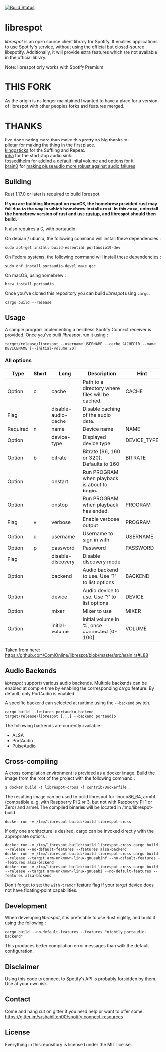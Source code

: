 [![Build Status](https://travis-ci.org/ComlOnline/librespot.svg?branch=master)](https://travis-ci.org/ComlOnline/librespot)

# librespot
*librespot* is an open source client library for Spotify. It enables
applications to use Spotify's service, without using the official but
closed-source libspotify. Additionally, it will provide extra features
which are not available in the official library.

Note: librespot only works with Spotify Premium

# THIS FORK
As the origin is no longer maintained I wanted to have a place for a version of librespot with other peoples forks and features merged.


# THANKS
I've done noting more than make this pretty so big thanks to:  
[plietar](https://github.com/plietar/) for making the thing in the first place.  
[kingosticks](https://github.com/kingosticks/) for the Suffling and Repeat.  
[ipha](https://github.com/ipha/) for the start stop audio sink.  
[fossedihelm](https://github.com/fossedihelm/) for [addind a default inital volume and options for it](https://github.com/ComlOnline/librespot/pull/5)  
[brain0](https://github.com/brain0/) for [making pluseaudio more robust against audio failures](https://github.com/ComlOnline/librespot/pull/6)  

## Building
Rust 1.17.0 or later is required to build librespot.

**If you are building librespot on macOS, the homebrew provided rust may fail due to the way in which homebrew installs rust. In this case, uninstall the homebrew version of rust and use [rustup](https://www.rustup.rs/), and librespot should then build.**

It also requires a C, with portaudio.

On debian / ubuntu, the following command will install these dependencies :
```shell
sudo apt-get install build-essential portaudio19-dev
```

On Fedora systems, the following command will install these dependencies :
```shell
sudo dnf install portaudio-devel make gcc
```

On macOS, using homebrew :
```shell
brew install portaudio
```

Once you've cloned this repository you can build *librespot* using `cargo`.
```shell
cargo build --release
```

## Usage
A sample program implementing a headless Spotify Connect receiver is provided.
Once you've built *librespot*, run it using :
```shell
target/release/librespot --username USERNAME --cache CACHEDIR --name DEVICENAME [--initial-volume 20]
```

### All options

| Type     | Short | Long                | Description                                     | Hint        |
|----------|-------|---------------------|-------------------------------------------------|-------------|
| Option   | c     | cache               | Path to a directory where files will be cached. | CACHE       |
| Flag     |       | disable-audio-cache | Disable caching of the audio data.              |             |
| Required | n     | name                | Device name                                     | NAME        |
| Option   |       | device-type         | Displayed device type                           | DEVICE_TYPE |
| Option   | b     | bitrate             | Bitrate (96, 160 or 320). Defaults to 160       | BITRATE     |
| Option   |       | onstart             | Run PROGRAM when playback is about to begin.    |             |
| Option   |       | onstop              | Run PROGRAM when playback has ended.            | PROGRAM     |
| Flag     | v     | verbose             | Enable verbose output                           | PROGRAM     |
| Option   | u     | username            | Username to sign in with                        | USERNAME    |
| Option   | p     | password            | Password                                        | PASSWORD    |
| Flag     |       | disable-discovery   | Disable discovery mode                          |             |
| Option   |       | backend             | Audio backend to use. Use '?' to list options   | BACKEND     |
| Option   |       | device              | Audio device to use. Use '?' to list options    | DEVICE      |
| Option   |       | mixer               | Mixer to use                                    | MIXER       |
| Option   |       | initial-volume      | Initial volume in %, once connected [0-100]     | VOLUME      |

Taken from here:
https://github.com/ComlOnline/librespot/blob/master/src/main.rs#L88

## Audio Backends
*librespot* supports various audio backends. Multiple backends can be enabled at compile time by enabling the
corresponding cargo feature. By default, only PortAudio is enabled.

A specific backend can selected at runtime using the `--backend` switch.

```shell
cargo build --features portaudio-backend
target/release/librespot [...] --backend portaudio
```

The following backends are currently available :
- ALSA
- PortAudio
- PulseAudio

## Cross-compiling
A cross compilation environment is provided as a docker image.
Build the image from the root of the project with the following command :

```
$ docker build -t librespot-cross -f contrib/Dockerfile .
```

The resulting image can be used to build librespot for linux x86_64, armhf (compatible e. g. with Raspberry Pi 2 or 3, but not with Raspberry Pi 1 or Zero) and armel.
The compiled binaries will be located in /tmp/librespot-build

```
docker run -v /tmp/librespot-build:/build librespot-cross
```

If only one architecture is desired, cargo can be invoked directly with the appropriate options :
```shell
docker run -v /tmp/librespot-build:/build librespot-cross cargo build --release --no-default-features --features alsa-backend
docker run -v /tmp/librespot-build:/build librespot-cross cargo build --release --target arm-unknown-linux-gnueabihf --no-default-features --features alsa-backend
docker run -v /tmp/librespot-build:/build librespot-cross cargo build --release --target arm-unknown-linux-gnueabi --no-default-features --features alsa-backend
```

Don't forget to set the `with-tremor` feature flag if your target device does not have floating-point capabilities.

## Development
When developing *librespot*, it is preferable to use Rust nightly, and build it using the following :
```shell
cargo build --no-default-features --features "nightly portaudio-backend"
```

This produces better compilation error messages than with the default configuration.

## Disclaimer
Using this code to connect to Spotify's API is probably forbidden by them.
Use at your own risk.

## Contact
Come and hang out on gitter if you need help or want to offer some.
https://gitter.im/sashahilton00/spotify-connect-resources

## License
Everything in this repository is licensed under the MIT license.
